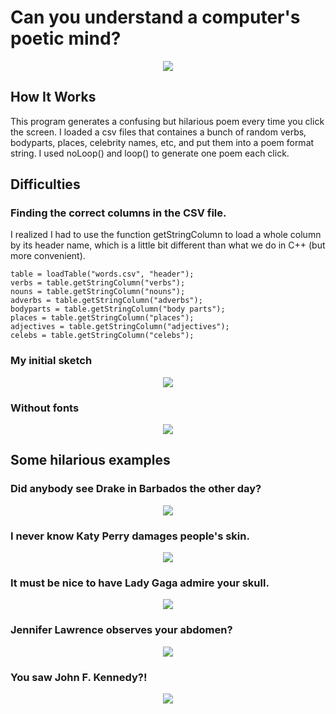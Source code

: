 # Can you understand a computer's poetic mind? 

<p align="center">
  <img src="https://github.com/fyk211/Intro-to-IM/blob/main/February16/Feb-16.gif?raw=true">
</p>

## How It Works

This program generates a confusing but hilarious poem every time you click the screen. I loaded a csv files that containes a bunch of random verbs, bodyparts, places, celebrity names, etc, and put them into a poem format string. I used noLoop() and loop() to generate one poem each click. 


## Difficulties

  ### Finding the correct columns in the CSV file.
   
  I realized I had to use the function getStringColumn to load a whole column by its header name, which is a little bit different than what we do in C++ (but more convenient). 
  
  ```
  table = loadTable("words.csv", "header");
  verbs = table.getStringColumn("verbs");
  nouns = table.getStringColumn("nouns");
  adverbs = table.getStringColumn("adverbs");
  bodyparts = table.getStringColumn("body parts");
  places = table.getStringColumn("places");
  adjectives = table.getStringColumn("adjectives");
  celebs = table.getStringColumn("celebs");
  
 ```
  
  ### My initial sketch 
  
  <p align="center">
  <img src="https://github.com/fyk211/Intro-to-IM/blob/main/February16/initial.png?raw=true">
  </p>

  ### Without fonts
  
  <p align="center">
  <img src="https://github.com/fyk211/Intro-to-IM/blob/main/February16/intial2.png?raw=true">
  </p>


  
## Some hilarious examples

  ### Did anybody see Drake in Barbados the other day? 
  <p align="center">
  <img src="https://github.com/fyk211/Intro-to-IM/blob/main/February16/Drake.png?raw=true"
  </p>
  
  ### I never know Katy Perry damages people's skin. 
  <p align="center">
  <img src="https://github.com/fyk211/Intro-to-IM/blob/main/February16/Katy%20Perry.png?raw=true"
  </p>
  
  ### It must be nice to have Lady Gaga admire your skull. 
  <p align="center">
  <img src="https://github.com/fyk211/Intro-to-IM/blob/main/February16/Lady%20Gaga.png?raw=true"
  </p>
  
  ### Jennifer Lawrence observes your abdomen? 
  <p align="center">
  <img src="https://github.com/fyk211/Intro-to-IM/blob/main/February16/jennifer.png?raw=true"
  </p>
  
  ### You saw John F. Kennedy?! 
  <p align="center">
  <img src="https://github.com/fyk211/Intro-to-IM/blob/main/February16/john.png?raw=true"
  </p>
  
  
  
  
  
  
